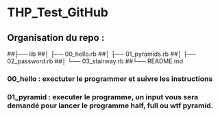 # THP_Test_GitHub
## Organisation du repo :
##├── lib
##│   ├── 00_hello.rb
##│   ├── 01_pyramids.rb
##│   ├── 02_password.rb
##│   └── 03_stairway.rb
##└── README.md

### 00_hello : exectuter le programmer et suivre les instructions
### 01_pyramid : executer le programme, un input vous sera demandé pour lancer le programme half, full ou wtf pyramid.
